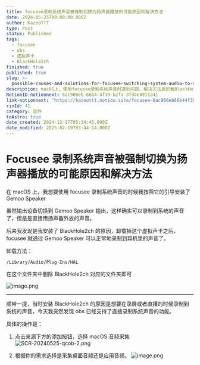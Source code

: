 ```yaml
---
title: focusee录制系统声音被强制切换为扬声器播放的可能原因和解决方法
date: 2024-05-25T00:00:00.000Z
author: KazooTTT
type: Post
status: Published
tags:
  - focusee
  - obs
  - 虚拟声卡
  - BlackHole2ch
finished: true
published: true
slug: >-
  possible-causes-and-solutions-for-focusee-switching-system-audio-to-speaker-playback-forcibly
description: macOS上，使用focusee录制系统声音时遇到问题。解决方法是卸载BlackHole2ch，并通过obs选择录制桌面音频或应用音频。
NotionID-notionnext: 8ac966eb-66b4-4f39-b2fa-3fd4e4911a41
link-notionnext: 'https://kazoottt.notion.site/focusee-8ac966eb66b44f39b2fa3fd4e4911a41'
rinId: 41
category: 软件
toAstro: true
date_created: 2024-12-17T05:34:45.000Z
date_modified: 2025-02-19T03:44:14.000Z
---
```


# Focusee 录制系统声音被强制切换为扬声器播放的可能原因和解决方法

在 macOS 上，我想要使用 focusee 录制系统声音的时候我按照它的引导安装了 Gemoo Speaker

虽然输出设备切换到 Gemoo Speaker 输出，这样确实可以录制到系统的声音了，但是是直接用扬声器外放的声音。

后来我发现是我安装了 BlackHole2ch 的原因，卸载掉这个虚拟声卡之后，focusee 就通过 Gemoo Speaker 可以正常地录制到耳机里的声音了。

卸载方法：

`/Library/Audio/Plug-Ins/HAL`

在这个文件夹中删除 BlackHole2ch 对应的文件夹即可

![image.png](<https://pictures.kazoottt.top/2024/05/20240525-26e60249b527dc5dc46c78eb123769bf.png>)

---

顺带一提，当时安装 BlackHole2ch 的原因是想要在录屏或者直播的时候录制到系统的声音，今天我突然发现 obs 已经支持了直接录制系统声音的功能。

具体的操作是：

1. 点击来源下方的添加按钮，选择 macOS 音频采集
![SCR-20240525-qcob-2.png](<https://pictures.kazoottt.top/2024/05/20240525-862b985a72997075bf72d8dd84efa46c.png>)

2. 根据你的需求选择是采集桌面音频还是应用音频。
![image.png](<https://pictures.kazoottt.top/2024/05/20240525-b1ea5d3a03406f26588601ed66067a05.png>)
